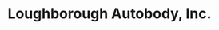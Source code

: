 ---
title: "Loughborough Autobody, Inc."
url: /st-louis/loughborough-autobody-inc/
shop: car repair
---